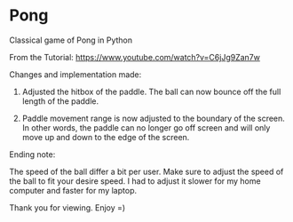 # Pong
Classical game of Pong in Python

From the Tutorial:
https://www.youtube.com/watch?v=C6jJg9Zan7w

Changes and implementation made:

1) Adjusted the hitbox of the paddle. The ball can now bounce off the full length of the paddle.

2) Paddle movement range is now adjusted to the boundary of the screen. In other words, the paddle can no longer go off screen and will      only move up and down to the edge of the screen.

Ending note:

The speed of the ball differ a bit per user. Make sure to adjust the speed of the ball to fit your desire speed. I had to adjust it slower for my home computer and faster for my laptop.

Thank you for viewing. Enjoy =)
